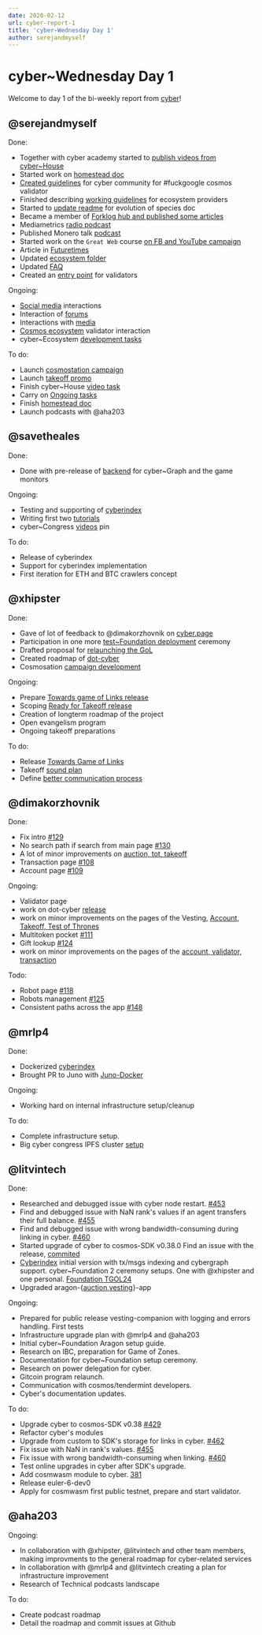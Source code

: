 ```yaml
---
date: 2020-02-12
url: cyber-report-1
title: 'cyber~Wednesday Day 1'
author: serejandmyself
---
```


# cyber~Wednesday Day 1

Welcome to day 1 of the bi-weekly report from [cyber](https://cyber.page/)!

## @serejandmyself

Done:

- Together with cyber academy started to [publish videos from cyber~House](https://www.youtube.com/watch?v=AMUatLPfNJM&list=PLOcP3DXQoNUXmh7ob0Fm6p12L20zn0zbT)
- Started work on [homestead doc](https://github.com/cybercongress/congress/blob/master/ecosystem/Cyber%20Homestead%20doc.md)
- [Created guidelines](https://github.com/cybercongress/congress/issues/296) for cyber community for #fuckgoogle cosmos validator
- Finished describing [working guidelines](https://github.com/cybercongress/congress/issues/285) for ecosystem providers
- Started to [update readme](https://github.com/cybercongress/congress/pull/288) for evolution of species doc
- Became a member of [Forklog hub and published some articles](https://hub.forklog.com/companies/cyber/)
- Mediametrics [radio podcast](https://www.youtube.com/watch?v=QbztyLmsXHc)
- Published Monero talk [podcast](https://www.youtube.com/watch?v=FEGlQmxCMFg)
- Started work on the `Great Web` course [on FB and YouTube campaign](https://www.youtube.com/watch?v=z8eXzAMSkq0&list=PLVgXf-V4TQc3q7NDPZhO8ASQEn3jHtM84)
- Article in [Futuretimes](https://futuretime.ai/2020/01/24/taking-back-control-with-search/)
- Updated [ecosystem folder](https://github.com/cybercongress/congress/tree/master/ecosystem)
- Updated [FAQ](https://github.com/cybercongress/congress/blob/master/ecosystem/ELI-5%20FAQ.md)
- Created an [entry point](https://github.com/cybercongress/congress/blob/d98caa14155424e72ceb22b0259df83e3b94fe32/ecosystem/validators/onboarding.md) for validators

Ongoing:

- [Social media](https://github.com/cybercongress/congress/tree/master/ecosystem/profiles) interactions
- Interaction of [forums](https://github.com/cybercongress/congress/tree/master/ecosystem/profiles)
- Interactions with [media](https://ai.cybercongress.ai/t/mentions-of-the-beast-in-the-wild-any-links-that-mention-cyber-cyb-etc-are-a-fair-game/40/45)
- [Cosmos ecosystem](https://cosmonauts.world/) validator interaction
- cyber~Ecosystem [development tasks](https://github.com/cybercongress/congress/blob/master/ecosystem/cyber~Ecosystem%20development%20paper.md)

To do:

- Launch [cosmostation campaign](https://github.com/cybercongress/congress/issues/304)
- Launch [takeoff promo](https://github.com/cybercongress/congress/issues/307)
- Finish cyber~House [video task](https://github.com/cybercongress/congress/issues/303)
- Carry on [Ongoing tasks](https://github.com/cybercongress/congress/new/master/site/content/post#serejandmyself)
- Finish [homestead doc](https://github.com/cybercongress/congress/issues/290)
- Launch podcasts with @aha203

## @savetheales

Done:

- Done with pre-release of [backend](https://github.com/cybercongress/cyberindex/projects/1) for cyber~Graph and the game monitors

Ongoing:

- Testing and supporting of [cyberindex](https://github.com/cybercongress/cyberindex)
- Writing first two [tutorials](https://github.com/cybercongress/congress/issues/290)
- cyber~Congress [videos](https://github.com/cybercongress/congress/issues/303) pin

To do:

- Release of cyberindex
- Support for cyberindex implementation
- First iteration for ETH and BTC crawlers concept

## @xhipster

Done:

- Gave of lot of feedback to @dimakorzhovnik on [cyber.page](https://cyber.page)
- Participation in one more [test~Foundation deployment](https://rinkeby.aragon.org/#/tgol24/) ceremony
- Drafted proposal for [relaunching the GoL](https://github.com/cybercongress/congress/issues/309)
- Created roadmap of [dot-cyber](https://github.com/cybercongress/dot-cyber/projects?query=is%3Aopen+sort%3Aname-asc)
- Cosmosation [campaign development](https://github.com/cybercongress/congress/issues/304)

Ongoing:

- Prepare [Towards game of Links release](https://github.com/cybercongress/dot-cyber/projects/3)
- Scoping [Ready for Takeoff release](https://github.com/cybercongress/dot-cyber/projects/5)
- Creation of longterm roadmap of the project
- Open evangelism program
- Ongoing takeoff preparations

To do:

- Release [Towards Game of Links](https://github.com/cybercongress/dot-cyber/projects/3)
- Takeoff [sound plan](https://github.com/cybercongress/congress/issues/220)
- Define [better communication process](https://github.com/cybercongress/congress/issues/161)

## @dimakorzhovnik

Done:

- Fix intro [#129](https://github.com/cybercongress/dot-cyber/issues/129)
- No search path if search from main page [#130](https://github.com/cybercongress/dot-cyber/issues/130)
- A lot of minor improvements on [auction, tot, takeoff](https://github.com/cybercongress/dot-cyber/pull/145)
- Transaction page [#108](https://github.com/cybercongress/dot-cyber/issues/108)
- Account page [#109](https://github.com/cybercongress/dot-cyber/issues/109)

Ongoing:

- Validator page
- work on dot-cyber [release](https://github.com/cybercongress/dot-cyber/projects/3)
- work on minor improvements on the pages of the Vesting, [Account, Takeoff, Test of Thrones](https://github.com/cybercongress/dot-cyber/pull/145)
- Multitoken pocket [#111](https://github.com/cybercongress/dot-cyber/issues/111)
- Gift lookup [#124](https://github.com/cybercongress/dot-cyber/issues/124)
- work on minor improvements on the pages of the [account, validator, transaction](https://github.com/cybercongress/dot-cyber/pull/142)

Todo:

- Robot page [#118](https://github.com/cybercongress/dot-cyber/issues/118)
- Robots management [#125](https://github.com/cybercongress/dot-cyber/issues/125)
- Consistent paths across the app [#148](https://github.com/cybercongress/dot-cyber/issues/148)

## @mrlp4

Done:

- Dockerized [cyberindex](https://github.com/cybercongress/cyberindex/pull/2)
- Brought PR to Juno with [Juno-Docker](https://github.com/fissionlabsio/juno/pull/18)

Ongoing:

- Working hard on internal infrastructure setup/cleanup

To do:

- Complete infrastructure setup.
- Big cyber congress IPFS cluster [setup](https://github.com/cybercongress/congress/issues/300)

## @litvintech

Done:

- Researched and debugged issue with cyber node restart. [#453](https://github.com/cybercongress/cyberd/issues/453)
- Find and debugged issue with NaN rank's values if an agent transfers their full balance. [#455](https://github.com/cybercongress/cyberd/issues/455)
- Find and debugged issue with wrong bandwidth-consuming during linking in cyber. [#460](https://github.com/cybercongress/cyberd/issues/460)
- Started upgrade of cyber to cosmos-SDK v0.38.0 Find an issue with the release, [commited](https://github.com/cosmos/cosmos-sdk/issues/5570)
- [Cyberindex](https://github.com/cybercongress/cyberindex) initial version with tx/msgs indexing and cybergraph support.
cyber~Foundation 2 ceremony setups. One with @xhipster and one personal. [Foundation TGOL24](https://rinkeby.aragon.org/#/tgol24)
- Upgraded aragon-{[auction](https://github.com/cybercongress/aragon-auction-app),[vesting](https://github.com/cybercongress/aragon-auction-app)}-app

Ongoing:

- Prepared for public release vesting-companion with logging and errors handling. First tests
- Infrastructure upgrade plan with @mrlp4 and @aha203
- Initial cyber~Foundation Aragon setup guide.
- Research on IBC, preparation for Game of Zones.
- Documentation for cyber~Foundation setup ceremony.
- Research on power delegation for cyber.
- Gitcoin program relaunch.
- Communication with cosmos/tendermint developers.
- Cyber's documentation updates.

To do:

- Upgrade cyber to cosmos-SDK v0.38 [#429](https://github.com/cybercongress/cyberd/issues/429)
- Refactor cyber's modules
- Upgrade from custom to SDK's storage for links in cyber. [#462](https://github.com/cybercongress/cyberd/issues/462)
- Fix issue with NaN in rank's values. [#455](https://github.com/cybercongress/cyberd/issues/455)
- Fix issue with wrong bandwidth-consuming when linking. [#460](https://github.com/cybercongress/cyberd/issues/460)
- Test online upgrades in cyber after SDK's upgrade. 
- Add cosmwasm module to cyber. [381](https://github.com/cybercongress/cyberd/issues/381)
- Release euler-6-dev0
- Apply for cosmwasm first public testnet, prepare and start validator.

## @aha203

Ongoing:

- In collaboration with @xhipster, @litvintech and other team members, making improvments to the general roadmap for cyber-related services
- In collaboration with @mrlp4 and @litvintech creating a plan for infrastructure improvement
- Research of Technical podcasts landscape

To do:

- Create podcast roadmap
- Detail the roadmap and commit issues at Github
